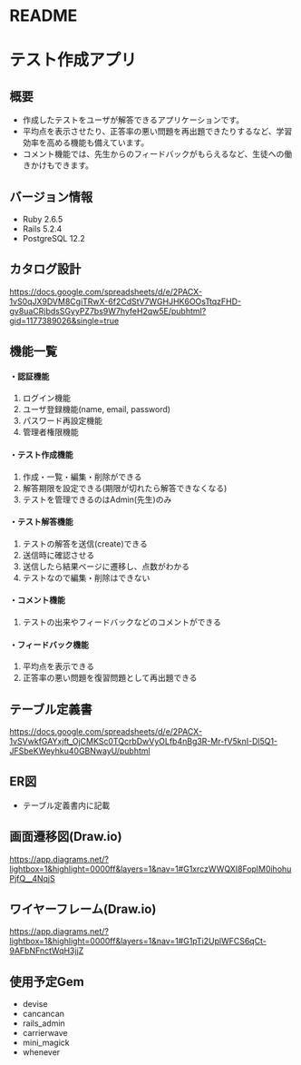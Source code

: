 # README
# テスト作成アプリ

## 概要
* 作成したテストをユーザが解答できるアプリケーションです。
* 平均点を表示させたり、正答率の悪い問題を再出題できたりするなど、学習効率を高める機能も備えています。
* コメント機能では、先生からのフィードバックがもらえるなど、生徒への働きかけもできます。

## バージョン情報
* Ruby 2.6.5
* Rails 5.2.4
* PostgreSQL 12.2

## カタログ設計
https://docs.google.com/spreadsheets/d/e/2PACX-1vS0qJX9DVM8CgiTRwX-6f2CdStV7WGHJHK6OOsTtqzFHD-gv8uaCRjbdsSGyyPZ7bs9W7hyfeH2qw5E/pubhtml?gid=1177389026&single=true

## 機能一覧
#### ・認証機能
 1. ログイン機能
 2. ユーザ登録機能(name, email, password)
 3. パスワード再設定機能
 4. 管理者権限機能

#### ・テスト作成機能
 1. 作成・一覧・編集・削除ができる
 2. 解答期限を設定できる(期限が切れたら解答できなくなる)
 3. テストを管理できるのはAdmin(先生)のみ

#### ・テスト解答機能
 1. テストの解答を送信(create)できる
 2. 送信時に確認させる
 3. 送信したら結果ページに遷移し、点数がわかる
 4. テストなので編集・削除はできない

#### ・コメント機能
 1. テストの出来やフィードバックなどのコメントができる

#### ・フィードバック機能
 1. 平均点を表示できる
 2. 正答率の悪い問題を復習問題として再出題できる

## テーブル定義書
https://docs.google.com/spreadsheets/d/e/2PACX-1vSVwkfGAYxjft_OjCMKSc0TQcrbDwVyOLfb4nBg3R-Mr-fV5knI-Dl5Q1-JFSbeKWeyhku40GBNwayU/pubhtml

## ER図
* テーブル定義書内に記載

## 画面遷移図(Draw.io)
https://app.diagrams.net/?lightbox=1&highlight=0000ff&layers=1&nav=1#G1xrczWWQXI8FoplM0ihohuPjfQ__4NqjS

## ワイヤーフレーム(Draw.io)
https://app.diagrams.net/?lightbox=1&highlight=0000ff&layers=1&nav=1#G1pTi2UplWFCS6qCt-9AFbNFnctWqH3jjZ

## 使用予定Gem
* devise
* cancancan
* rails_admin
* carrierwave
* mini_magick
* whenever
